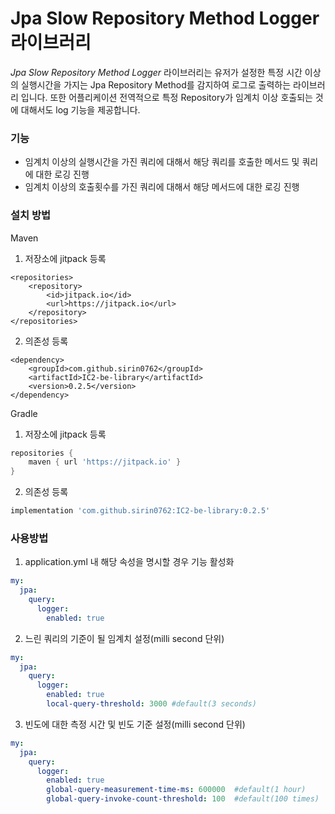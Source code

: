 # Jpa Slow Repository Method Logger 라이브러리
*Jpa Slow Repository Method Logger* 라이브러리는 유저가 설정한 특정 시간 이상의 실행시간을 가지는 Jpa Repository Method를 감지하여 로그로 출력하는 라이브러리 입니다.
또한 어플리케이션 전역적으로 특정 Repository가 임계치 이상 호출되는 것에 대해서도 log 기능을 제공합니다.

### 기능
- 임계치 이상의 실행시간을 가진 쿼리에 대해서 해당 쿼리를 호출한 메서드 및 쿼리에 대한 로깅 진행
- 임계치 이상의 호출횟수를 가진 쿼리에 대해서 해당 메서드에 대한 로깅 진행

### 설치 방법

Maven
1. 저장소에 jitpack 등록
```maven
<repositories>
    <repository>
        <id>jitpack.io</id>
        <url>https://jitpack.io</url>
    </repository>
</repositories>
```

2. 의존성 등록
```maven
<dependency>
    <groupId>com.github.sirin0762</groupId>
    <artifactId>IC2-be-library</artifactId>
    <version>0.2.5</version>
</dependency>
```

Gradle
1. 저장소에 jitpack 등록
```gradle
repositories {
    maven { url 'https://jitpack.io' }
}
```

2. 의존성 등록
```gradle
implementation 'com.github.sirin0762:IC2-be-library:0.2.5'
```

### 사용방법
1. application.yml 내 해당 속성을 명시할 경우 기능 활성화
```yml
my:
  jpa:
    query:
      logger:
        enabled: true
```

2. 느린 쿼리의 기준이 될 임계치 설정(milli second 단위)
```yml
my:
  jpa:
    query:
      logger:
        enabled: true
        local-query-threshold: 3000 #default(3 seconds)
```

3. 빈도에 대한 측정 시간 및 빈도 기준 설정(milli second 단위)
```yml
my:
  jpa:
    query:
      logger:
        enabled: true
        global-query-measurement-time-ms: 600000  #default(1 hour)
        global-query-invoke-count-threshold: 100  #default(100 times)
```